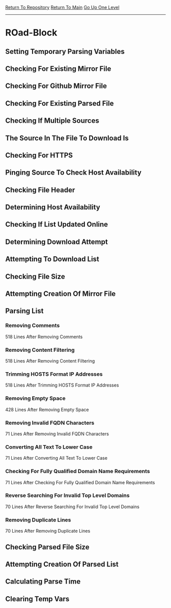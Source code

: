 [Return To Repository](https://github.com/deathbybandaid/piholeparser/)
[Return To Main](https://github.com/deathbybandaid/piholeparser/blob/master/RecentRunLogs/Mainlog.md)
[Go Up One Level](https://github.com/deathbybandaid/piholeparser/blob/master/RecentRunLogs/TopLevelScripts/30-Processing-External-Blacklists.md)
____________________________________
# ROad-Block
## Setting Temporary Parsing Variables
## Checking For Existing Mirror File
## Checking For Github Mirror File
## Checking For Existing Parsed File
## Checking If Multiple Sources
## The Source In The File To Download Is
## Checking For HTTPS
## Pinging Source To Check Host Availability
## Checking File Header
## Determining Host Availability
## Checking If List Updated Online
## Determining Download Attempt
## Attempting To Download List
## Checking File Size
## Attempting Creation Of Mirror File
## Parsing List
### Removing Comments
518 Lines After Removing Comments
### Removing Content Filtering
518 Lines After Removing Content Filtering
### Trimming HOSTS Format IP Addresses
518 Lines After Trimming HOSTS Format IP Addresses
### Removing Empty Space
428 Lines After Removing Empty Space
### Removing Invalid FQDN Characters
71 Lines After Removing Invalid FQDN Characters
### Converting All Text To Lower Case
71 Lines After Converting All Text To Lower Case
### Checking For Fully Qualified Domain Name Requirements
71 Lines After Checking For Fully Qualified Domain Name Requirements
### Reverse Searching For Invalid Top Level Domains
70 Lines After Reverse Searching For Invalid Top Level Domains
### Removing Duplicate Lines
70 Lines After Removing Duplicate Lines
## Checking Parsed File Size
## Attempting Creation Of Parsed List
## Calculating Parse Time
## Clearing Temp Vars
